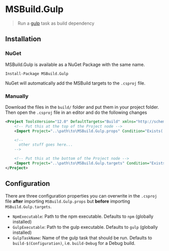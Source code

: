 MSBuild.Gulp
============
> Run a [gulp](http://gulpjs.com) task as build dependency

Installation
------------

### NuGet

MSBuild.Gulp is available as a NuGet Package with the same name.

```
Install-Package MSBuild.Gulp
```

NuGet will automatically add the MSBuild targets to the `.csproj` file.

### Manually

Download the files in the `build/` folder and put them in your project folder.
Then open the `.csproj` file in an editor and do the following changes

```xml
<Project ToolsVersion="12.0" DefaultTargets="Build" xmlns="http://schemas.microsoft.com/developer/msbuild/2003">
    <!-- Put this at the top of the Project node -->
    <Import Project="..\path\to\MSBuild.Gulp.props" Condition="Exists('..\path\to\MSBuild.Gulp.props')" />

    <!--
      other stuff goes here...
    -->

    <!-- Put this at the bottom of the Project node -->
    <Import Project="..\path\to\MSBuild.Gulp.targets" Condition="Exists('..\path\to\MSBuild.Gulp.targets')" />
</Project>
```

Configuration
-------------

There are three configuration properties you can overwrite in the `.csproj` file 
**after** importing `MSBuild.Gulp.props` but **before** importing `MSBuild.Gulp.targets`.

  * `NpmExecutable`: Path to the npm executable. Defaults to `npm` (globally installed)
  * `GulpExecutable`: Path to the gulp executable. Defaults to `gulp` (globally installed)
  * `GulpTaskName`: Name of the gulp task that should be run. Defaults to `build-$(Configuration)`,
                    i.e. `build-Debug` for a Debug build.

